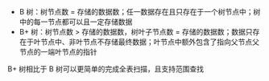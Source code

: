 - B 树：树节点数 = 存储的数据数；任一数据存在且只存在于一个树节点中；树中的每一节点都可以且一定存储数据
- B+ 树：树节点数 > 存储的数据数，树叶子节点数 = 存储的数据数；数据只存在于叶节点中、非叶节点不存储最终数据；叶节点中额外包含了指向父节点父节点的一端叶节点的指针

B+ 树相比于 B 树可以更简单的完成全表扫描，且支持范围查找
